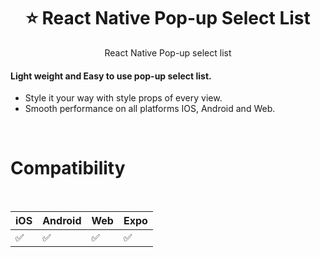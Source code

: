 <h1 align="center">
  ⭐ React Native Pop-up Select List </h1>

<div align="center">

React Native Pop-up select list

</div>

<h4>Light weight and <b>Easy</b> to use pop-up select list.</h4>

-   Style it your way with style props of every view.
-   Smooth performance on all platforms IOS, Android and Web.

<br>

# Compatibility

<br>

|  iOS  | Android | Web | Expo |
--------|---------|-----|------|
|  ✅  |    ✅    | ✅ |  ✅  |
